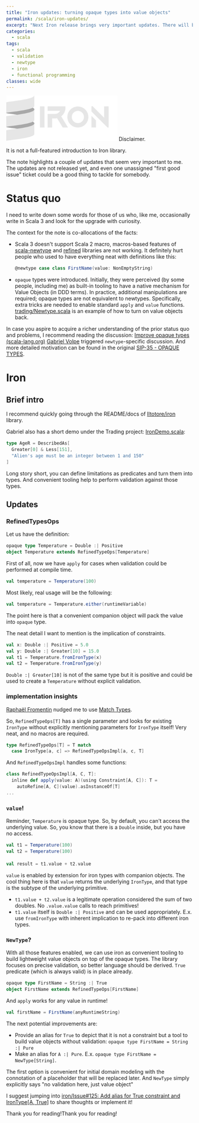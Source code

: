 ```yaml
---
title: "Iron updates: turning opaque types into value objects"
permalink: /scala/iron-updates/
excerpt: "Next Iron release brings very important updates. There will be a tooling to turn opaque types into value objects (like newtype) with optional validation."
categories:
  - scala
tags:
  - scala
  - validation
  - newtype
  - iron
  - functional programming
classes: wide
---
```


<img alt="iron" src="/assets/images/logo_iron.png" width="300px">
Disclaimer.

It is not a full-featured introduction to Iron library.

The note highlights a couple of updates that seem very important to me.
The updates are not released yet, and even one unassigned "first good issue" ticket could be a good thing to tackle for somebody.


# Status quo
I need to write down some words for those of us who, like me, occasionally write in Scala 3 and look for the upgrade with curiosity.

The context for the note is co-allocations of the facts:
- Scala 3 doesn't support Scala 2 macro, macros-based features of [scala-newtype](https://github.com/estatico/scala-newtype) and [refined](https://github.com/fthomas/refined) libraries are not working. It definitely hurt people who used to have everything neat with definitions like this:
  ```scala
  @newtype case class FirstName(value: NonEmptyString)
  ```
- `opaque` types were introduced. Initially, they were perceived (by some people, including me) as built-in tooling to have a native mechanism for Value Objects (in DDD terms). In practice, additional manipulations are required; opaque types are not equivalent to newtypes. Specifically, extra tricks are needed to enable standard `apply` and `value` functions. [trading/Newtype.scala](https://github.com/gvolpe/trading/blob/main/modules/domain/shared/src/main/scala/trading/Newtype.scala) is an example of how to turn on value objects back.

In case you aspire to acquire a richer understanding of the prior status quo and problems, I recommend reading the discussion: [Improve opaque types (scala-lang.org)](https://contributors.scala-lang.org/t/improve-opaque-types/4786/43)
[Gabriel Volpe](https://twitter.com/volpegabriel87) triggered `newtype`-specific discussion.
And more detailed motivation can be found in the original [SIP-35 - OPAQUE TYPES](https://docs.scala-lang.org/sips/opaque-types.html).

# Iron

## Brief intro
I recommend quickly going through the README/docs of [Iltotore/iron](https://github.com/Iltotore/iron) library.

Gabriel also has a short demo under the Trading project: [IronDemo.scala](https://github.com/gvolpe/trading/blob/main/modules/x-demo/src/main/scala/demo/IronDemo.scala):

```scala
type AgeR = DescribedAs[
  Greater[0] & Less[151],
  "Alien's age must be an integer between 1 and 150"
]
```

Long story short, you can define limitations as predicates and turn them into types. And convenient tooling help to perform validation against those types.

## Updates

### RefinedTypesOps

Let us have the definition:
```scala
opaque type Temperature = Double :| Positive
object Temperature extends RefinedTypeOps[Temperature]
```

First of all, now we have `apply` for cases when validation could be performed at compile time.
```scala
val temperature = Temperature(100)
```

Most likely, real usage will be the following:
```scala
val temperature = Temperature.either(runtimeVariable)
```
The point here is that a convenient companion object will pack the value into `opaque` type.

The neat detail I want to mention is the implication of constraints.
```scala
val x: Double :| Positive = 5.0
val y: Double :| Greater[10] = 15.0
val t1 = Temperature.fromIronType(x)
val t2 = Temperature.fromIronType(y)
```
`Double :| Greater[10]` is not of the same type but it is positive and could be used to create a `Temperature` without explicit validation.

### implementation insights
[Raphaël Fromentin](https://github.com/Iltotore) nudged me to use [Match Types](https://dotty.epfl.ch/docs/reference/new-types/match-types.html).

So, `RefinedTypeOps[T]` has a single parameter and looks for existing `IronType` without explicitly mentioning parameters for `IronType` itself! Very neat, and no macros are required.
```scala
type RefinedTypeOps[T] = T match
  case IronType[a, c] => RefinedTypeOpsImpl[a, c, T]
```

And `RefinedTypeOpsImpl` handles some functions:
```scala
class RefinedTypeOpsImpl[A, C, T]:
  inline def apply(value: A)(using Constraint[A, C]): T =
    autoRefine[A, C](value).asInstanceOf[T]
...
```

### `value`!
Reminder, `Temperature` is opaque type. So, by default, you can't access the underlying value. So, you know that there is a `Double` inside, but you have no access.
```scala
val t1 = Temperature(100)
val t2 = Temperature(100)

val result = t1.value + t2.value
```
`value` is enabled by extension for iron types with companion objects.
The cool thing here is that `value` returns the underlying `IronType`, and that type is the subtype of the underlying primitive.
- `t1.value + t2.value` is a legitimate operation considered the sum of two doubles. No `.value.value` calls to reach primitives!
- `t1.value` itself is `Double :| Positive` and can be used appropriately. E.x. use `fromIronType` with inherent implication to re-pack into different iron types.

### `NewType`?

With all those features enabled, we can use iron as convenient tooling to build lightweight value objects on top of the opaque types.
The library focuses on precise validation, so better language should be derived.
`True` predicate (which is always valid) is in place already.

```scala
opaque type FirstName = String :| True
object FirstName extends RefinedTypeOps[FirstName]
```
And `apply` works for any value in runtime!
```scala
val firstName = FirstName(anyRuntimeString)
```

The next potential improvements are:
- Provide an alias for `True` to depict that it is not a constraint but a tool to build value objects without validation: `opaque type FirstName = String :| Pure`
- Make an alias for `A :| Pure`. E.x. `opaque type FirstName = NewType[String]`.

The first option is convenient for initial domain modeling with the connotation of a placeholder that will be replaced later.
And `NewType` simply explicitly says "no validation here, just value object"

I suggest jumping into [iron/Issue#125: Add alias for True constraint and IronType[A, True]](https://github.com/Iltotore/iron/issues/125) to share thoughts or implement it!

Thank you for reading!Thank you for reading!